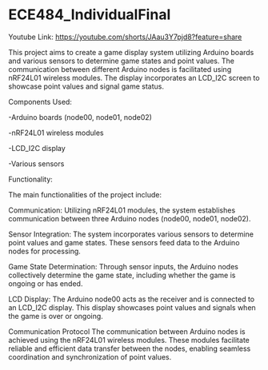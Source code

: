# ECE484_IndividualFinal

Youtube Link:
https://youtube.com/shorts/JAau3Y7pjd8?feature=share 

This project aims to create a game display system utilizing Arduino boards and various sensors to determine game states and point values. The communication between different Arduino nodes is facilitated using nRF24L01 wireless modules. The display incorporates an LCD_I2C screen to showcase point values and signal game status.

Components Used:

-Arduino boards (node00, node01, node02)

-nRF24L01 wireless modules

-LCD_I2C display

-Various sensors 

Functionality:

The main functionalities of the project include:

Communication: Utilizing nRF24L01 modules, the system establishes communication between three Arduino nodes (node00, node01, node02).

Sensor Integration: The system incorporates various sensors to determine point values and game states. These sensors feed data to the Arduino nodes for processing.

Game State Determination: Through sensor inputs, the Arduino nodes collectively determine the game state, including whether the game is ongoing or has ended.

LCD Display: The Arduino node00 acts as the receiver and is connected to an LCD_I2C display. This display showcases point values and signals when the game is over or ongoing.

Communication Protocol
The communication between Arduino nodes is achieved using the nRF24L01 wireless modules. These modules facilitate reliable and efficient data transfer between the nodes, enabling seamless coordination and synchronization of point values. 
